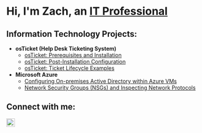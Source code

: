 <h1>Hi, I'm Zach, an <a href="https://www.linkedin.com/in/zacharycwise/">IT Professional</a></h1>
<h2> Information Technology Projects:</h2>

- <b>osTicket (Help Desk Ticketing System)</b>
  - [osTicket: Prerequisites and Installation](https://github.com/zachwiseit/osticket-prereqs)
  - [osTicket: Post-Installation Configuration](https://github.com/zachwiseit/Post-Installation-Configuration)
  - [osTicket: Ticket Lifecycle Examples](https://github.com/zachwiseit/Ticket-Lifecycle-Examples)
- <b>Microsoft Azure</b>
  - [Configuring On-premises Active Directory within Azure VMs](https://github.com/zachwiseit/Configuring-Active-Directory-within-Azure-VMs/tree/main)
  - [Network Security Groups (NSGs) and Inspecting Network Protocols](https://github.com/zachwiseit/Network-Security-Groups-NSGs-and-Inspecting-Network-Protocols/tree/main)

<h2>Connect with me:</h2>

[<img align="left" alt="Josh | LinkedIn" width="22px" src="https://cdn.jsdelivr.net/npm/simple-icons@v3/icons/linkedin.svg" />][linkedin]


[linkedin]: https://www.linkedin.com/in/zacharycwise/
